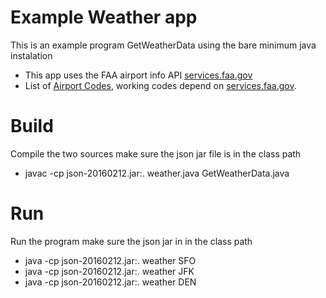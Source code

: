 # Example Weather app

This is an example program GetWeatherData using the bare minimum java instalation
* This app uses the FAA airport info API [services.faa.gov](http://services.faa.gov/docs/services/airport/)
* List of [Airport Codes](http://www.airportcodes.org/), working codes depend on [services.faa.gov](http://services.faa.gov/docs/services/airport/).


# Build

Compile the two sources make sure the json jar file is in the class path
* javac -cp json-20160212.jar:. weather.java GetWeatherData.java

# Run

Run the program make sure the json jar in in the class path
* java -cp json-20160212.jar:. weather SFO
* java -cp json-20160212.jar:. weather JFK
* java -cp json-20160212.jar:. weather DEN
